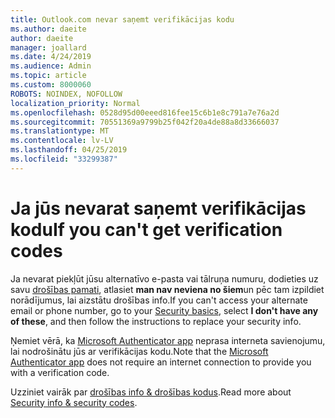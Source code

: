 ```yaml
---
title: Outlook.com nevar saņemt verifikācijas kodu
ms.author: daeite
author: daeite
manager: joallard
ms.date: 4/24/2019
ms.audience: Admin
ms.topic: article
ms.custom: 8000060
ROBOTS: NOINDEX, NOFOLLOW
localization_priority: Normal
ms.openlocfilehash: 0528d95d00eeed816fee15c6b1e8c791a7e76a2d
ms.sourcegitcommit: 70551369a9799b25f042f20a4de88a8d33666037
ms.translationtype: MT
ms.contentlocale: lv-LV
ms.lasthandoff: 04/25/2019
ms.locfileid: "33299387"
---
```

# <a name="if-you-cant-get-verification-codes"></a><span data-ttu-id="59db6-102">Ja jūs nevarat saņemt verifikācijas kodu</span><span class="sxs-lookup"><span data-stu-id="59db6-102">If you can't get verification codes</span></span>

<span data-ttu-id="59db6-103">Ja nevarat piekļūt jūsu alternatīvo e-pasta vai tālruņa numuru, dodieties uz savu [drošības pamati](https://account.microsoft.com/security), atlasiet **man nav neviena no šiem**un pēc tam izpildiet norādījumus, lai aizstātu drošības info.</span><span class="sxs-lookup"><span data-stu-id="59db6-103">If you can't access your alternate email or phone number, go to your [Security basics](https://account.microsoft.com/security), select **I don't have any of these**, and then follow the instructions to replace your security info.</span></span>

<span data-ttu-id="59db6-104">Ņemiet vērā, ka [Microsoft Authenticator app](https://go.microsoft.com/fwlink/?linkid=2016117) neprasa interneta savienojumu, lai nodrošinātu jūs ar verifikācijas kodu.</span><span class="sxs-lookup"><span data-stu-id="59db6-104">Note that the [Microsoft Authenticator app](https://go.microsoft.com/fwlink/?linkid=2016117) does not require an internet connection to provide you with a verification code.</span></span>

<span data-ttu-id="59db6-105">Uzziniet vairāk par [drošības info & drošības kodus](https://support.microsoft.com/help/12428/).</span><span class="sxs-lookup"><span data-stu-id="59db6-105">Read more about [Security info & security codes](https://support.microsoft.com/help/12428/).</span></span>